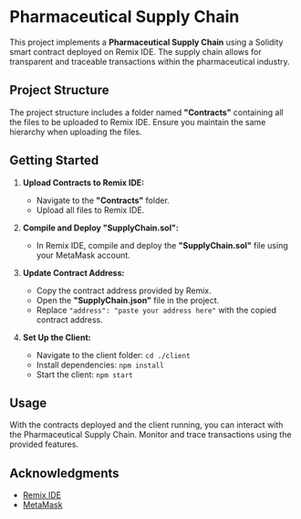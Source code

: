 # Pharmaceutical Supply Chain

This project implements a **Pharmaceutical Supply Chain** using a Solidity smart contract deployed on Remix IDE. The supply chain allows for transparent and traceable transactions within the pharmaceutical industry.

## Project Structure

The project structure includes a folder named **"Contracts"** containing all the files to be uploaded to Remix IDE. Ensure you maintain the same hierarchy when uploading the files.

## Getting Started

1. **Upload Contracts to Remix IDE:**
   - Navigate to the **"Contracts"** folder.
   - Upload all files to Remix IDE.

2. **Compile and Deploy "SupplyChain.sol":**
   - In Remix IDE, compile and deploy the **"SupplyChain.sol"** file using your MetaMask account.

3. **Update Contract Address:**
   - Copy the contract address provided by Remix.
   - Open the **"SupplyChain.json"** file in the project.
   - Replace `"address": "paste your address here"` with the copied contract address.

4. **Set Up the Client:**
   - Navigate to the client folder: `cd ./client`
   - Install dependencies: `npm install`
   - Start the client: `npm start`

## Usage

With the contracts deployed and the client running, you can interact with the Pharmaceutical Supply Chain. Monitor and trace transactions using the provided features.

## Acknowledgments

- [Remix IDE](https://remix.ethereum.org/)
- [MetaMask](https://metamask.io/)
